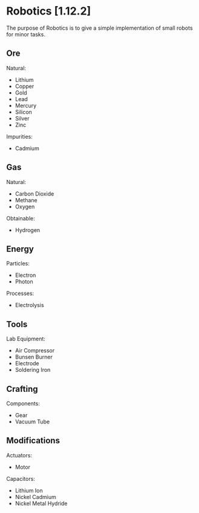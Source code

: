 Robotics [1.12.2]
=================
The purpose of Robotics is to give a simple implementation of small robots for minor tasks.

Ore
---

Natural:

- Lithium
- Copper
- Gold
- Lead
- Mercury
- Silicon
- Silver
- Zinc

Impurities:

- Cadmium

Gas
---

Natural:

- Carbon Dioxide
- Methane
- Oxygen

Obtainable:

- Hydrogen

Energy
------

Particles:

- Electron
- Photon

Processes:

- Electrolysis

Tools
-----

Lab Equipment:

- Air Compressor
- Bunsen Burner
- Electrode
- Soldering Iron


Crafting
--------

Components:

- Gear
- Vacuum Tube

Modifications
-------------

Actuators:

- Motor

Capacitors:

- Lithium Ion
- Nickel Cadmium
- Nickel Metal Hydride
